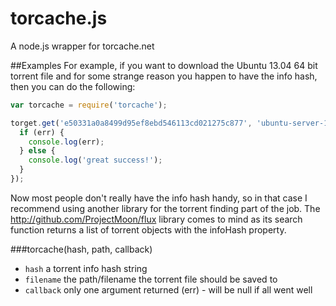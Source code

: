 torcache.js
===========

A node.js wrapper for torcache.net

##Examples
For example, if you want to download the Ubuntu 13.04 64 bit torrent file and for some strange reason you happen to have
the info hash, then you can do the following:

````javascript
var torcache = require('torcache');

torget.get('e50331a0a8499d95ef8ebd546113cd021275c877', 'ubuntu-server-13.04-64.torrent' function(err) {
  if (err) {
    console.log(err);
  } else {
    console.log('great success!');
  }
});
````

Now most people don't really have the info hash handy, so in that case I recommend using another library
for the torrent finding part of the job. The http://github.com/ProjectMoon/flux library comes to mind as 
its search function returns a list of torrent objects with the infoHash property.

###torcache(hash, path, callback)
* `hash` a torrent info hash string
* `filename` the path/filename the torrent file should be saved to
* `callback` only one argument returned (err) - will be null if all went well
